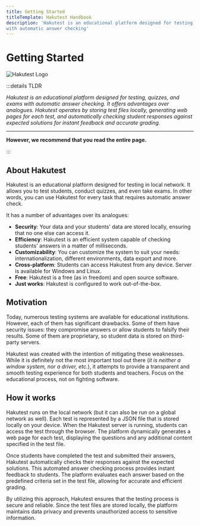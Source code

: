 ```yaml
---
title: Getting Started
titleTemplate: Hakutest Handbook
description: 'Hakutest is an educational platform designed for testing, quizzes, and exams
with automatic answer checking'
---
```


# Getting Started

![Hakutest Logo](/logo/logo.svg)

:::details TLDR

_Hakutest is an educational platform designed for testing, quizzes, and exams
with automatic answer checking. It offers advantages over analogues. Hakutest
operates by storing test files locally, generating web pages for each test, and
automatically checking student responses against expected solutions for instant
feedback and accurate grading._

---

**However, we recommend that you read the entire page.**

:::

## About Hakutest

Hakutest is an educational platform designed for testing in local network. It
allows you to test students, conduct quizzes, and even take exams. In other
words, you can use Hakutest for every task that requires automatic answer
check.

It has a number of advantages over its analogues:

-   **Security**: Your data and your students' data are stored locally, ensuring
    that no one else can access it.
-   **Efficiency**: Hakutest is an efficient system capable of checking students'
    answers in a matter of milliseconds.
-   **Customizability**: You can customize the system to suit your needs:
    internationalization, different environments, data export and more.
-   **Cross-platform**: Students can access Hakutest from any device. Server is
    available for Windows and Linux.
-   **Free**: Hakutest is a free (as in freedom) and open source software.
-   **Just works**: Hakutest is configured to work out-of-the-box.

## Motivation

Today, numerous testing systems are available for educational institutions.
However, each of them has significant drawbacks. Some of them have security
issues: they compromise answers or allow students to falsify their results.
Some of them are proprietary, so student data is stored on third-party servers.

Hakutest was created with the intention of mitigating these weaknesses. While it
is definitely not the most important tool out there (_it is neither a window
system, nor a driver, etc._), it attempts to provide a transparent and smooth
testing experience for both students and teachers. Focus on the educational
process, not on fighting software.

## How it works

Hakutest runs on the local network (but it can also be run on a global network
as well). Each test is represented by a JSON file that is stored locally on
your device. When the Hakutest server is running, students can access the test
through the browser. The platform dynamically generates a web page for each
test, displaying the questions and any additional content specified in the test
file.

Once students have completed the test and submitted their answers, Hakutest
automatically checks their responses against the expected solutions. This
automated answer checking process provides instant feedback to students. The
platform evaluates each answer based on the predefined criteria set in the test
file, allowing for accurate and efficient grading.

By utilizing this approach, Hakutest ensures that the testing process is secure
and reliable. Since the test files are stored locally, the platform maintains
data privacy and prevents unauthorized access to sensitive information.
